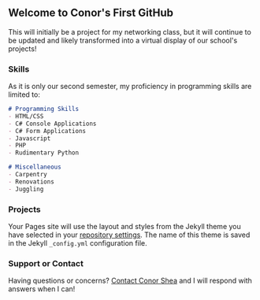 ## Welcome to Conor's First GitHub

This will initially be a project for my networking class, but it will continue to be updated and likely transformed into a virtual display of our school's projects!

### Skills

As it is only our second semester, my proficiency in programming skills are limited to:

```markdown
# Programming Skills
- HTML/CSS
- C# Console Applications
- C# Form Applications
- Javascript
- PHP
- Rudimentary Python

# Miscellaneous
- Carpentry
- Renovations
- Juggling

```


### Projects

Your Pages site will use the layout and styles from the Jekyll theme you have selected in your [repository settings](https://github.com/conshea/flashy-template/settings). The name of this theme is saved in the Jekyll `_config.yml` configuration file.

### Support or Contact
Having questions or concerns?  [Contact Conor Shea](mailto:conshea22@gmail.com) and I will respond with answers when I can!
